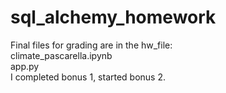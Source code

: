 # sql_alchemy_homework

Final files for grading are in the hw_file: <br/>
climate_pascarella.ipynb <br/>
app.py <br/>
I completed bonus 1, started bonus 2. 
